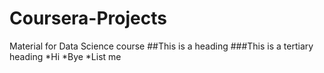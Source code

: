 # Coursera-Projects
Material for Data Science course
##This is a heading
###This is a tertiary heading
*Hi
*Bye
*List me
